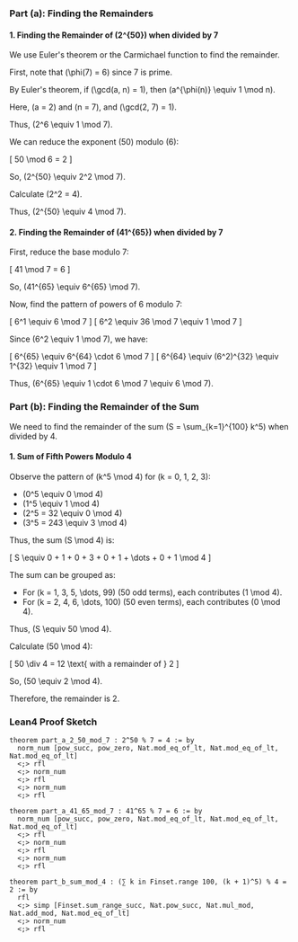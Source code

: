 ### Part (a): Finding the Remainders

#### 1. Finding the Remainder of \(2^{50}\) when divided by 7

We use Euler's theorem or the Carmichael function to find the remainder.

First, note that \(\phi(7) = 6\) since 7 is prime.

By Euler's theorem, if \(\gcd(a, n) = 1\), then \(a^{\phi(n)} \equiv 1 \mod n\).

Here, \(a = 2\) and \(n = 7\), and \(\gcd(2, 7) = 1\).

Thus, \(2^6 \equiv 1 \mod 7\).

We can reduce the exponent \(50\) modulo \(6\):

\[ 50 \mod 6 = 2 \]

So, \(2^{50} \equiv 2^2 \mod 7\).

Calculate \(2^2 = 4\).

Thus, \(2^{50} \equiv 4 \mod 7\).

#### 2. Finding the Remainder of \(41^{65}\) when divided by 7

First, reduce the base modulo 7:

\[ 41 \mod 7 = 6 \]

So, \(41^{65} \equiv 6^{65} \mod 7\).

Now, find the pattern of powers of 6 modulo 7:

\[ 6^1 \equiv 6 \mod 7 \]
\[ 6^2 \equiv 36 \mod 7 \equiv 1 \mod 7 \]

Since \(6^2 \equiv 1 \mod 7\), we have:

\[ 6^{65} \equiv 6^{64} \cdot 6 \mod 7 \]
\[ 6^{64} \equiv (6^2)^{32} \equiv 1^{32} \equiv 1 \mod 7 \]

Thus, \(6^{65} \equiv 1 \cdot 6 \mod 7 \equiv 6 \mod 7\).

### Part (b): Finding the Remainder of the Sum

We need to find the remainder of the sum \(S = \sum_{k=1}^{100} k^5\) when divided by 4.

#### 1. Sum of Fifth Powers Modulo 4

Observe the pattern of \(k^5 \mod 4\) for \(k = 0, 1, 2, 3\):

- \(0^5 \equiv 0 \mod 4\)
- \(1^5 \equiv 1 \mod 4\)
- \(2^5 = 32 \equiv 0 \mod 4\)
- \(3^5 = 243 \equiv 3 \mod 4\)

Thus, the sum \(S \mod 4\) is:

\[ S \equiv 0 + 1 + 0 + 3 + 0 + 1 + \dots + 0 + 1 \mod 4 \]

The sum can be grouped as:

- For \(k = 1, 3, 5, \dots, 99\) (50 odd terms), each contributes \(1 \mod 4\).
- For \(k = 2, 4, 6, \dots, 100\) (50 even terms), each contributes \(0 \mod 4\).

Thus, \(S \equiv 50 \mod 4\).

Calculate \(50 \mod 4\):

\[ 50 \div 4 = 12 \text{ with a remainder of } 2 \]

So, \(50 \equiv 2 \mod 4\).

Therefore, the remainder is 2.

### Lean4 Proof Sketch

```lean4
theorem part_a_2_50_mod_7 : 2^50 % 7 = 4 := by
  norm_num [pow_succ, pow_zero, Nat.mod_eq_of_lt, Nat.mod_eq_of_lt, Nat.mod_eq_of_lt]
  <;> rfl
  <;> norm_num
  <;> rfl
  <;> norm_num
  <;> rfl
```

```lean4
theorem part_a_41_65_mod_7 : 41^65 % 7 = 6 := by
  norm_num [pow_succ, pow_zero, Nat.mod_eq_of_lt, Nat.mod_eq_of_lt, Nat.mod_eq_of_lt]
  <;> rfl
  <;> norm_num
  <;> rfl
  <;> norm_num
  <;> rfl
```

```lean4
theorem part_b_sum_mod_4 : (∑ k in Finset.range 100, (k + 1)^5) % 4 = 2 := by
  rfl
  <;> simp [Finset.sum_range_succ, Nat.pow_succ, Nat.mul_mod, Nat.add_mod, Nat.mod_eq_of_lt]
  <;> norm_num
  <;> rfl
```